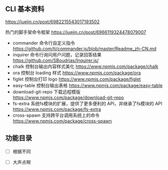 ## CLI 基本资料
https://juejin.cn/post/6982215543017193502

热门的脚手架命令框架
https://juejin.cn/post/6966119324478079007

- commander 命令行自定义指令 https://github.com/tj/commander.js/blob/master/Readme_zh-CN.md
- inquirer 命令行询问用户问题，记录回答结果 https://github.com/SBoudrias/Inquirer.js/
- chalk 控制台输出内容样式美化 https://www.npmjs.com/package/chalk
- ora 控制台 loading 样式 https://www.npmjs.com/package/ora
- figlet 控制台打印 logo https://www.npmjs.com/package/figlet
- easy-table 控制台输出表格 https://www.npmjs.com/package/easy-table
- download-git-repo 下载远程模版  https://www.npmjs.com/package/download-git-repo
- fs-extra 系统fs模块的扩展，提供了更多便利的 API，并继承了fs模块的 API https://www.npmjs.com/package/fs-extra
- cross-spawn  支持跨平台调用系统上的命令 https://www.npmjs.com/package/cross-spawn


## 功能目录

- [ ] 根据不同
- [ ] 大声点啊 

